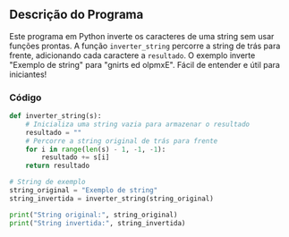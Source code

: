 ## Descrição do Programa

Este programa em Python inverte os caracteres de uma string sem usar funções prontas. A função `inverter_string` percorre a string de trás para frente, adicionando cada caractere a `resultado`. O exemplo inverte "Exemplo de string" para "gnirts ed olpmxE". Fácil de entender e útil para iniciantes!

### Código

```python
def inverter_string(s):
    # Inicializa uma string vazia para armazenar o resultado
    resultado = ""
    # Percorre a string original de trás para frente
    for i in range(len(s) - 1, -1, -1):
        resultado += s[i]
    return resultado

# String de exemplo
string_original = "Exemplo de string"
string_invertida = inverter_string(string_original)

print("String original:", string_original)
print("String invertida:", string_invertida)
